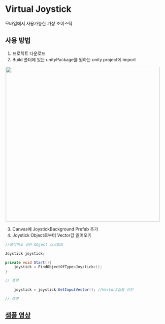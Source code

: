 # Virtual Joystick

모바일에서 사용가능한 가상 조이스틱

## 사용 방법

1. 프로젝트 다운로드
2. Build 폴더에 있는 unityPackage를 원하는 unity project에 import
<p align="center">
   <img width="500" src="https://i.imgur.com/cyFNm8P.png">
</p>

3. Canvas에 JoystickBackground Prefab 추가
4. Joystick Object로부터 Vector값 읽어오기
```csharp
//움직이고 싶은 Object 스크립트

Joystick joystick;

private void Start(){
    joystick = FindObjectOfType<Joystick>();
}

// 생략
    
    joystick = joystick.GetInputVector(); //Vector2값을 리턴

// 생략
```

## [샘플 영상](http://www.youtube.com/watch?v=p9taRQ5LeYM)